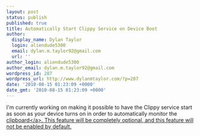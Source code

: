 ```yaml
---
layout: post
status: publish
published: true
title: Automatically Start Clippy Service on Device Boot
author:
  display_name: Dylan Taylor
  login: aliendude5300
  email: dylan.m.taylor92@gmail.com
  url: ''
author_login: aliendude5300
author_email: dylan.m.taylor92@gmail.com
wordpress_id: 287
wordpress_url: http://www.dylanmtaylor.com/?p=287
date: '2010-08-15 01:23:09 +0000'
date_gmt: '2010-08-15 01:23:09 +0000'
---
```

<p>I'm currently working on making it possible to have the Clippy service start as soon as your device turns on in order to automatically monitor the <a class="zem_slink" title="Clipboard (software)" rel="wikipedia" href="http:&#47;&#47;en.wikipedia.org&#47;wiki&#47;Clipboard_%28software%29">clipboard<&#47;a>. This feature will be completely optional, and this feature will not be enabled by default.</p>
